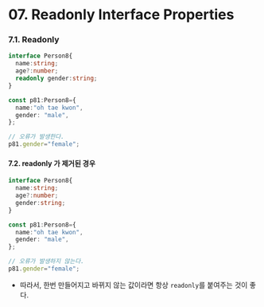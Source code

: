 # 07. Readonly Interface Properties

### 7.1. Readonly

```ts
interface Person8{
  name:string;
  age?:number;
  readonly gender:string;
}

const p81:Person8={
  name:"oh tae kwon",
  gender: "male",
};

// 오류가 발생한다.
p81.gender="female"; 

```

#### 7.2. readonly 가 제거된 경우

```ts
interface Person8{
  name:string;
  age?:number;
  gender:string;
}

const p81:Person8={
  name:"oh tae kwon",
  gender: "male",
};

// 오류가 발생하지 않는다.
p81.gender="female";
```

- 따라서, 한번 만들어지고 바뀌지 않는 값이라면 항상 `readonly`를 붙여주는 것이 좋다.